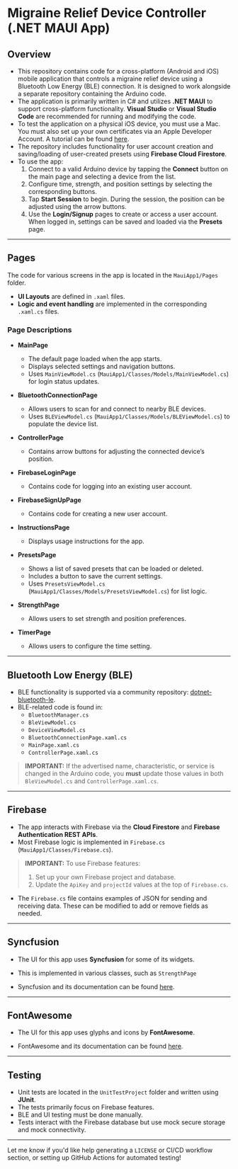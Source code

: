 # Migraine Relief Device Controller (.NET MAUI App)

## Overview

- This repository contains code for a cross-platform (Android and iOS) mobile application that controls a migraine relief device using a Bluetooth Low Energy (BLE) connection. It is designed to work alongside a separate repository containing the Arduino code.
- The application is primarily written in C# and utilizes **.NET MAUI** to support cross-platform functionality. **Visual Studio** or **Visual Studio Code** are recommended for running and modifying the code.
- To test the application on a physical iOS device, you must use a Mac. You must also set up your own certificates via an Apple Developer Account. A tutorial can be found [here](https://www.youtube.com/watch?v=B-kZ-AgEeO8).
- The repository includes functionality for user account creation and saving/loading of user-created presets using **Firebase Cloud Firestore**.
- To use the app:
  1. Connect to a valid Arduino device by tapping the **Connect** button on the main page and selecting a device from the list.
  2. Configure time, strength, and position settings by selecting the corresponding buttons.
  3. Tap **Start Session** to begin. During the session, the position can be adjusted using the arrow buttons.
  4. Use the **Login/Signup** pages to create or access a user account. When logged in, settings can be saved and loaded via the **Presets** page.

---

## Pages

The code for various screens in the app is located in the `MauiApp1/Pages` folder.

- **UI Layouts** are defined in `.xaml` files.
- **Logic and event handling** are implemented in the corresponding `.xaml.cs` files.

### Page Descriptions

- **MainPage**
  - The default page loaded when the app starts.
  - Displays selected settings and navigation buttons.
  - Uses `MainViewModel.cs` (`MauiApp1/Classes/Models/MainViewModel.cs`) for login status updates.

- **BluetoothConnectionPage**
  - Allows users to scan for and connect to nearby BLE devices.
  - Uses `BLEViewModel.cs` (`MauiApp1/Classes/Models/BLEViewModel.cs`) to populate the device list.

- **ControllerPage**
  - Contains arrow buttons for adjusting the connected device’s position.

- **FirebaseLoginPage**
  - Contains code for logging into an existing user account.

- **FirebaseSignUpPage**
  - Contains code for creating a new user account.

- **InstructionsPage**
  - Displays usage instructions for the app.

- **PresetsPage**
  - Shows a list of saved presets that can be loaded or deleted.
  - Includes a button to save the current settings.
  - Uses `PresetsViewModel.cs` (`MauiApp1/Classes/Models/PresetsViewModel.cs`) for list logic.

- **StrengthPage**
  - Allows users to set strength and position preferences.

- **TimerPage**
  - Allows users to configure the time setting.

---

## Bluetooth Low Energy (BLE)

- BLE functionality is supported via a community repository: [dotnet-bluetooth-le](https://github.com/dotnet-bluetooth-le/dotnet-bluetooth-le).
- BLE-related code is found in:
  - `BluetoothManager.cs`
  - `BleViewModel.cs`
  - `DeviceViewModel.cs`
  - `BluetoothConnectionPage.xaml.cs`
  - `MainPage.xaml.cs`
  - `ControllerPage.xaml.cs`

> **IMPORTANT:** If the advertised name, characteristic, or service is changed in the Arduino code, you **must** update those values in both `BleViewModel.cs` and `ControllerPage.xaml.cs`.

---

## Firebase

- The app interacts with Firebase via the **Cloud Firestore** and **Firebase Authentication REST APIs**.
- Most Firebase logic is implemented in `Firebase.cs` (`MauiApp1/Classes/Firebase.cs`).

> **IMPORTANT:** To use Firebase features:
> 1. Set up your own Firebase project and database.
> 2. Update the `ApiKey` and `projectId` values at the top of `Firebase.cs`.

- The `Firebase.cs` file contains examples of JSON for sending and receiving data. These can be modified to add or remove fields as needed.

---

## Syncfusion

- The UI for this app uses **Syncfusion** for some of its widgets.
- This is implemented in various classes, such as `StrengthPage`

- Syncfusion and its documentation can be found [here](https://www.syncfusion.com/).

---

## FontAwesome

- The UI for this app uses glyphs and icons by **FontAwesome**.

- FontAwesome and its documentation can be found [here](https://fontawesome.com/start).

---

## Testing

- Unit tests are located in the `UnitTestProject` folder and written using **JUnit**.
- The tests primarily focus on Firebase features.
- BLE and UI testing must be done manually.
- Tests interact with the Firebase database but use mock secure storage and mock connectivity.

---

Let me know if you'd like help generating a `LICENSE` or CI/CD workflow section, or setting up GitHub Actions for automated testing!
